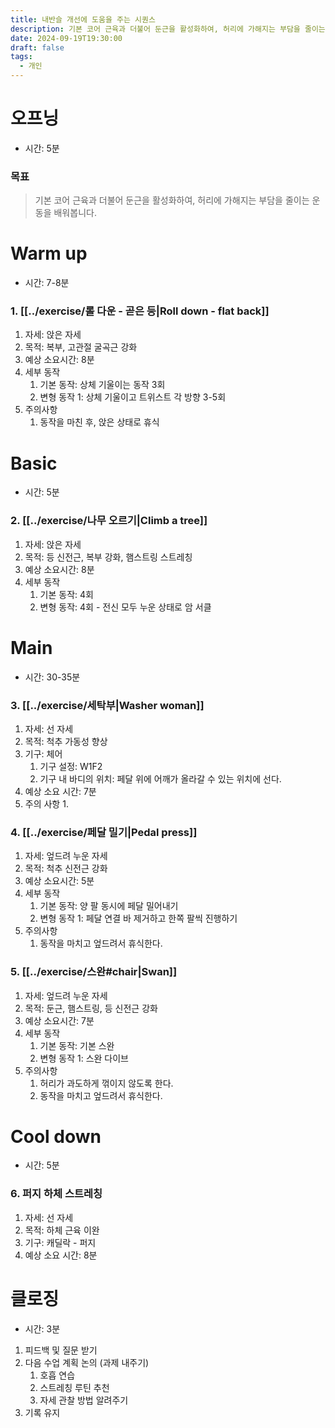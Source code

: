 ```yaml
---
title: 내반슬 개선에 도움을 주는 시퀀스
description: 기본 코어 근육과 더불어 둔근을 활성화하여, 허리에 가해지는 부담을 줄이는 운동을 배워봅니다.
date: 2024-09-19T19:30:00
draft: false
tags:
  - 개인
---
```

# 오프닝
- 시간: 5분
### 목표
> 기본 코어 근육과 더불어 둔근을 활성화하여, 
> 허리에 가해지는 부담을 줄이는 운동을 배워봅니다.

# Warm up

- 시간: 7-8분

### 1. [[../exercise/롤 다운 - 곧은 등|Roll down - flat back]]
1. 자세: 앉은 자세
2. 목적: 복부, 고관절 굴곡근 강화
3. 예상 소요시간: 8분
4. 세부 동작
	1. 기본 동작: 상체 기울이는 동작 3회
	2. 변형 동작 1: 상체 기울이고 트위스트 각 방향 3-5회
5. 주의사항
	1. 동작을 마친 후, 앉은 상태로 휴식

# Basic

- 시간: 5분

### 2. [[../exercise/나무 오르기|Climb a tree]]
1. 자세: 앉은 자세
2. 목적: 등 신전근, 복부 강화, 햄스트링 스트레칭
3. 예상 소요시간: 8분
4. 세부 동작
	1. 기본 동작: 4회
	2. 변형 동작: 4회 - 전신 모두 누운 상태로 암 서클

# Main

- 시간: 30-35분

### 3. [[../exercise/세탁부|Washer woman]]
1. 자세: 선 자세
2. 목적: 척추 가동성 향상
3. 기구: 체어
	1. 기구 설정: W1F2
	2. 기구 내 바디의 위치: 페달 위에 어깨가 올라갈 수 있는 위치에 선다.
4. 예상 소요 시간: 7분
5. 주의 사항
	1.
### 4. [[../exercise/페달 밀기|Pedal press]]
1. 자세: 엎드려 누운 자세
2. 목적: 척추 신전근 강화
3. 예상 소요시간: 5분
4. 세부 동작
	1. 기본 동작: 양 팔 동시에 페달 밀어내기
	2. 변형 동작 1: 페달 연결 바 제거하고 한쪽 팔씩 진행하기
5. 주의사항
	1. 동작을 마치고 엎드려서 휴식한다.
### 5. [[../exercise/스완#chair|Swan]]
1. 자세: 엎드려 누운 자세
2. 목적: 둔근, 햄스트링, 등 신전근 강화
3. 예상 소요시간: 7분
4. 세부 동작
	1. 기본 동작: 기본 스완
	2. 변형 동작 1: 스완 다이브
5. 주의사항
	1. 허리가 과도하게 꺾이지 않도록 한다.
	2. 동작을 마치고 엎드려서 휴식한다.

# Cool down

- 시간: 5분

### 6. 퍼지 하체 스트레칭
1. 자세: 선 자세
2. 목적: 하체 근육 이완
3. 기구: 캐딜락 - 퍼지
4. 예상 소요 시간: 8분

# 클로징

- 시간: 3분

1. 피드백 및 질문 받기
2. 다음 수업 계획 논의 (과제 내주기)
    1. 호흡 연습
    2. 스트레칭 루틴 추천
    3. 자세 관찰 방법 알려주기
3. 기록 유지